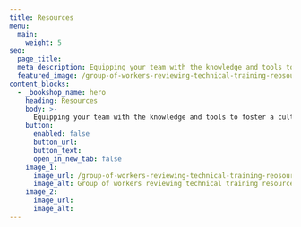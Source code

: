 ```yaml
---
title: Resources
menu:
  main:
    weight: 5
seo:
  page_title: 
  meta_description: Equipping your team with the knowledge and tools to foster a culture of safety.
  featured_image: /group-of-workers-reviewing-technical-training-reosources_welkqx.jpg
content_blocks:
  - _bookshop_name: hero
    heading: Resources
    body: >-
      Equipping your team with the knowledge and tools to foster a culture of safety.
    button:
      enabled: false
      button_url: 
      button_text: 
      open_in_new_tab: false
    image_1:
      image_url: /group-of-workers-reviewing-technical-training-reosources_welkqx.jpg
      image_alt: Group of workers reviewing technical training resources
    image_2:
      image_url:
      image_alt:
---
```

